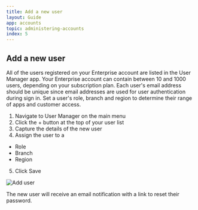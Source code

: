 ```yaml
---
title: Add a new user
layout: Guide
app: accounts
topic: administering-accounts
index: 5
---
```


## Add a new user

All of the users registered on your Enterprise account are listed in the User Manager app. Your Enterprise account can contain between 10 and 1000 users, depending on your subscription plan. Each user's email address should be unique since email addresses are used for user authentication during sign in. Set a user's role, branch and region to determine their range of apps and customer access.

1. Navigate to User Manager on the main menu
2. Click the + button at the top of your user list
3. Capture the details of the new user 
4. Assign the user to a

 * Role
 * Branch
 * Region

5. Click Save

![Add user](images/ENT_user_add.jpg)

The new user will receive an email notification with a link to reset their password.